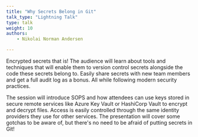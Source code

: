 ```yaml
---
title: "Why Secrets Belong in Git"
talk_type: "Lightning Talk"
type: talk
weight: 10
authors:
    - Nikolai Norman Andersen

---
```

Encrypted secrets that is! The audience will learn about tools and techniques that will enable them to version control secrets alongside the code these secrets belong to. Easily share secrets with new team members and get a full audit log as a bonus. All while following modern security practices.

The session will introduce SOPS and how attendees can use keys stored in secure remote services like Azure Key Vault or HashiCorp Vault to encrypt and decrypt files. Access is easily controlled through the same identity providers they use for other services. The presentation will cover some gotchas to be aware of, but there's no need to be afraid of putting secrets in Git!
